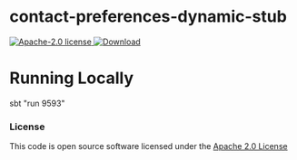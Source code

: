 # contact-preferences-dynamic-stub

[![Apache-2.0 license](http://img.shields.io/badge/license-Apache-brightgreen.svg)](http://www.apache.org/licenses/LICENSE-2.0.html)[ ![Download](https://api.bintray.com/packages/hmrc/releases/contact-preferences-dynamic-stub/images/download.svg) ](https://bintray.com/hmrc/releases/contact-preferences-dynamic-stub/_latestVersion)

# Running Locally 

sbt "run 9593"

### License

This code is open source software licensed under the [Apache 2.0 License]("http://www.apache.org/licenses/LICENSE-2.0.html")
